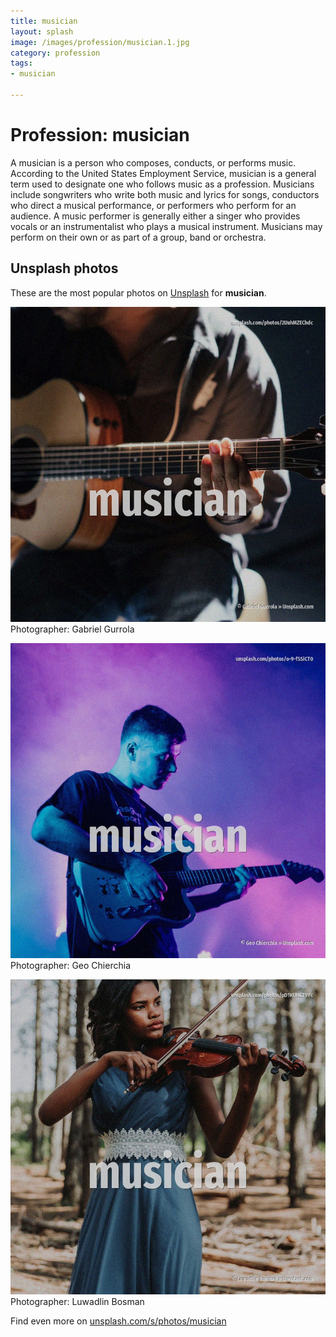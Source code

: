 ```yaml
---
title: musician
layout: splash
image: /images/profession/musician.1.jpg
category: profession
tags:
- musician

---
```

# Profession: musician

A musician is a person who composes, conducts, or performs music. According to the United States Employment Service, musician is a general term used to designate one  who follows music as a profession. Musicians include songwriters who write both music and lyrics for songs, conductors who direct a  musical performance, or performers who perform for an audience. A music performer is generally either a singer who provides vocals or an instrumentalist who plays  a musical instrument. Musicians may perform on their own or as part of a group, band or orchestra. 

 
## Unsplash photos
These are the most popular photos on [Unsplash](https://unsplash.com) for **musician**.
 
![musician](/images/profession/musician.1.jpg)
Photographer:  Gabriel Gurrola
 
![musician](/images/profession/musician.2.jpg)
Photographer:  Geo Chierchia
 
![musician](/images/profession/musician.3.jpg)
Photographer:  Luwadlin Bosman
 
Find even more on [unsplash.com/s/photos/musician](https://unsplash.com/s/photos/musician)
 
